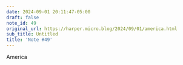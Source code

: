 ```yaml
---
date: 2024-09-01 20:11:47-05:00
draft: false
note_id: 49
original_url: https://harper.micro.blog/2024/09/01/america.html
sub_title: Untitled
title: 'Note #49'
---
```


America